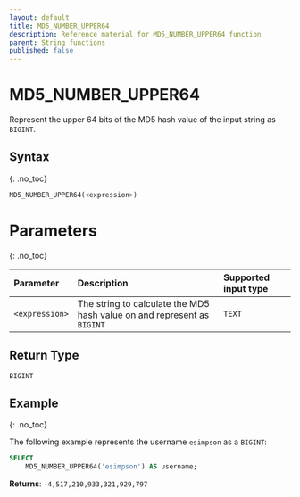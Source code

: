 ```yaml
---
layout: default
title: MD5_NUMBER_UPPER64
description: Reference material for MD5_NUMBER_UPPER64 function
parent: String functions
published: false 
---
```


# MD5\_NUMBER\_UPPER64

Represent the upper 64 bits of the MD5 hash value of the input string as `BIGINT`.

## Syntax
{: .no_toc}

```sql
MD5_NUMBER_UPPER64(<expression>)
```

# Parameters 
{: .no_toc}

| Parameter  | Description                                                              |Supported input type | 
| :---------- | :------------------------------------------------------------------------ | :-------|
| `<expression>` | The string to calculate the MD5 hash value on and represent as `BIGINT` | `TEXT` | 

## Return Type
`BIGINT`

## Example
{: .no_toc}

The following example represents the username `esimpson` as a `BIGINT`: 

```sql
SELECT
	MD5_NUMBER_UPPER64('esimpson') AS username;
```

**Returns**: `-4,517,210,933,321,929,797`
